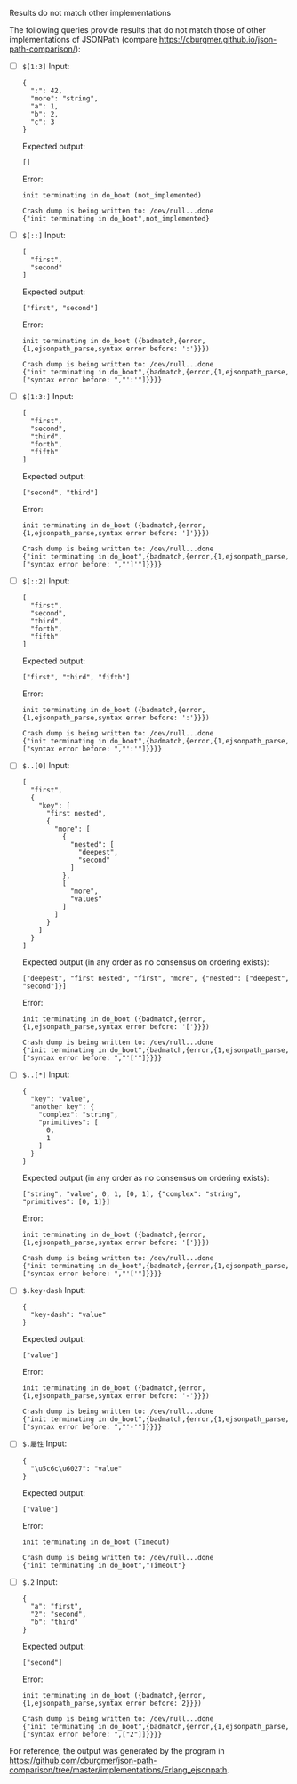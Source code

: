 Results do not match other implementations

The following queries provide results that do not match those of other implementations of JSONPath
(compare https://cburgmer.github.io/json-path-comparison/):

- [ ] `$[1:3]`
  Input:
  ```
  {
    ":": 42,
    "more": "string",
    "a": 1,
    "b": 2,
    "c": 3
  }
  ```
  Expected output:
  ```
  []
  ```
  Error:
  ```
  init terminating in do_boot (not_implemented)
  
  Crash dump is being written to: /dev/null...done
  {"init terminating in do_boot",not_implemented}
  ```

- [ ] `$[::]`
  Input:
  ```
  [
    "first",
    "second"
  ]
  ```
  Expected output:
  ```
  ["first", "second"]
  ```
  Error:
  ```
  init terminating in do_boot ({badmatch,{error,{1,ejsonpath_parse,syntax error before: ':'}}})
  
  Crash dump is being written to: /dev/null...done
  {"init terminating in do_boot",{badmatch,{error,{1,ejsonpath_parse,["syntax error before: ","':'"]}}}}
  ```

- [ ] `$[1:3:]`
  Input:
  ```
  [
    "first",
    "second",
    "third",
    "forth",
    "fifth"
  ]
  ```
  Expected output:
  ```
  ["second", "third"]
  ```
  Error:
  ```
  init terminating in do_boot ({badmatch,{error,{1,ejsonpath_parse,syntax error before: ']'}}})
  
  Crash dump is being written to: /dev/null...done
  {"init terminating in do_boot",{badmatch,{error,{1,ejsonpath_parse,["syntax error before: ","']'"]}}}}
  ```

- [ ] `$[::2]`
  Input:
  ```
  [
    "first",
    "second",
    "third",
    "forth",
    "fifth"
  ]
  ```
  Expected output:
  ```
  ["first", "third", "fifth"]
  ```
  Error:
  ```
  init terminating in do_boot ({badmatch,{error,{1,ejsonpath_parse,syntax error before: ':'}}})
  
  Crash dump is being written to: /dev/null...done
  {"init terminating in do_boot",{badmatch,{error,{1,ejsonpath_parse,["syntax error before: ","':'"]}}}}
  ```

- [ ] `$..[0]`
  Input:
  ```
  [
    "first",
    {
      "key": [
        "first nested",
        {
          "more": [
            {
              "nested": [
                "deepest",
                "second"
              ]
            },
            [
              "more",
              "values"
            ]
          ]
        }
      ]
    }
  ]
  ```
  Expected output (in any order as no consensus on ordering exists):
  ```
  ["deepest", "first nested", "first", "more", {"nested": ["deepest", "second"]}]
  ```
  Error:
  ```
  init terminating in do_boot ({badmatch,{error,{1,ejsonpath_parse,syntax error before: '['}}})
  
  Crash dump is being written to: /dev/null...done
  {"init terminating in do_boot",{badmatch,{error,{1,ejsonpath_parse,["syntax error before: ","'['"]}}}}
  ```

- [ ] `$..[*]`
  Input:
  ```
  {
    "key": "value",
    "another key": {
      "complex": "string",
      "primitives": [
        0,
        1
      ]
    }
  }
  ```
  Expected output (in any order as no consensus on ordering exists):
  ```
  ["string", "value", 0, 1, [0, 1], {"complex": "string", "primitives": [0, 1]}]
  ```
  Error:
  ```
  init terminating in do_boot ({badmatch,{error,{1,ejsonpath_parse,syntax error before: '['}}})
  
  Crash dump is being written to: /dev/null...done
  {"init terminating in do_boot",{badmatch,{error,{1,ejsonpath_parse,["syntax error before: ","'['"]}}}}
  ```

- [ ] `$.key-dash`
  Input:
  ```
  {
    "key-dash": "value"
  }
  ```
  Expected output:
  ```
  ["value"]
  ```
  Error:
  ```
  init terminating in do_boot ({badmatch,{error,{1,ejsonpath_parse,syntax error before: '-'}}})
  
  Crash dump is being written to: /dev/null...done
  {"init terminating in do_boot",{badmatch,{error,{1,ejsonpath_parse,["syntax error before: ","'-'"]}}}}
  ```

- [ ] `$.屬性`
  Input:
  ```
  {
    "\u5c6c\u6027": "value"
  }
  ```
  Expected output:
  ```
  ["value"]
  ```
  Error:
  ```
  init terminating in do_boot (Timeout)
  
  Crash dump is being written to: /dev/null...done
  {"init terminating in do_boot","Timeout"}
  ```

- [ ] `$.2`
  Input:
  ```
  {
    "a": "first",
    "2": "second",
    "b": "third"
  }
  ```
  Expected output:
  ```
  ["second"]
  ```
  Error:
  ```
  init terminating in do_boot ({badmatch,{error,{1,ejsonpath_parse,syntax error before: 2}}})
  
  Crash dump is being written to: /dev/null...done
  {"init terminating in do_boot",{badmatch,{error,{1,ejsonpath_parse,["syntax error before: ",["2"]]}}}}
  ```


For reference, the output was generated by the program in https://github.com/cburgmer/json-path-comparison/tree/master/implementations/Erlang_ejsonpath.
